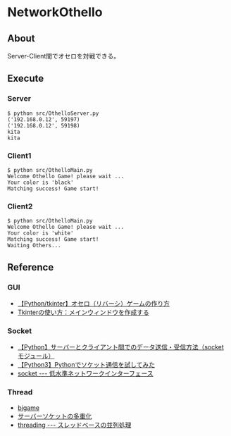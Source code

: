 # NetworkOthello
## About
Server-Client間でオセロを対戦できる。
## Execute
### Server
~~~
$ python src/OthelloServer.py
('192.168.0.12', 59197)
('192.168.0.12', 59198)
kita
kita
~~~
### Client1
~~~
$ python src/OthelloMain.py
Welcome Othello Game! please wait ...
Your color is 'black'
Matching success! Game start!
~~~
### Client2
~~~
$ python src/OthelloMain.py
Welcome Othello Game! please wait ...
Your color is 'white'
Matching success! Game start!
Waiting Others...
~~~
## Reference
### GUI
- [【Python/tkinter】オセロ（リバーシ）ゲームの作り方](https://daeudaeu.com/tkinter-othello/#i-5)
- [Tkinterの使い方：メインウィンドウを作成する](https://daeudaeu.com/main_window/)
### Socket
- [【Python】サーバーとクライアント間でのデータ送信・受信方法（socketモジュール）](https://office54.net/python/app/python-data-socket#section3-3)
- [【Python3】Pythonでソケット通信を試してみた](https://dev.classmethod.jp/articles/python3socketserver/)
- [socket --- 低水準ネットワークインターフェース](https://docs.python.org/ja/3/library/socket.html#module-socket)
### Thread
- [bjgame](https://github.com/ttgk5/bjgame)
- [サーバーソケットの多重化](https://engineeringnote.hateblo.jp/entry/python/network-programming/server-multi-thread)
- [threading --- スレッドベースの並列処理](https://docs.python.org/ja/3.7/library/threading.html)
